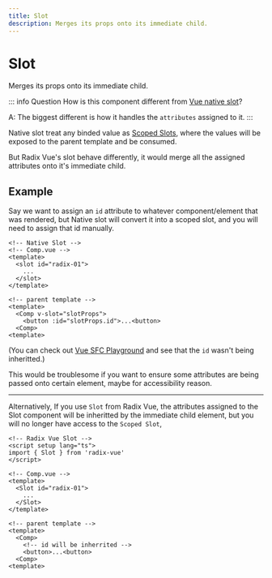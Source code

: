 ```yaml
---
title: Slot
description: Merges its props onto its immediate child.
---
```




# Slot

<Description>
Merges its props onto its immediate child.
</Description>

::: info Question
How is this component different from [Vue native slot](https://vuejs.org/guide/components/slots.html)?

A: The biggest different is how it handles the `attributes` assigned to it.
:::



Native slot treat any binded value as [Scoped Slots](https://vuejs.org/guide/components/slots.html#scoped-slots), where the values will be exposed to the parent template and be consumed.

But Radix Vue's slot behave differently, it would merge all the assigned attributes onto it's immediate child.

## Example

Say we want to assign an `id` attribute to whatever component/element that was rendered, but Native slot will convert it into a scoped slot, and you will need to assign that id manually.


```vue
<!-- Native Slot -->
<!-- Comp.vue -->
<template>
  <slot id="radix-01">
    ...
  </slot>
</template>

<!-- parent template -->
<template>
  <Comp v-slot="slotProps">
    <button :id="slotProps.id">...<button>
  <Comp>
<template>
```
(You can check out
[Vue SFC Playground](https://play.vuejs.org/#eNp9UrFOwzAQ/ZWTly4oUelWhUgFdYABKmD0EpJr45LYln1JK1X5d84OTQEB2/m9d+fnez6JlbVJ36FYisyXTlkCj9TZXGrVWuMITuBwCwNsnWlhxtLZRN2Z1o64FEkaTmGUFFKD1Fk6zuNJfCBsbVMQ8gkgq+f5xhnr0xWRU28doQelwTeG4FB4PSMoC+cUVmB6dFnKDbEx3BErrrmNjM4VO65N11RQFz2Cqm6kmF8vpMjST0XsjPa4zNLJirgS5Eujt2qX7L3RvINT0EpRslY16J4sKaO9FEuITOCKpjGHh4iR6/DqjJc1lu+/4Ht/DJgUG4ceXc/7mTgq3A5ppNcvj3jkeiJbU3UNq/8hn9GbpgseR9ltpyu2/UUX3d7HuJTevfr1kVD786OC0aAcol4KTi+s6a+nX+wukkXsk3rgLZ6TD5/oW9C895jpJZScvwUjP4IYPgAfN9Yc) and see that the `id` wasn't being inheritted.)



This would be troublesome if you want to ensure some attributes are being passed onto certain element, maybe for accessibility reason.

---

Alternatively, If you use `Slot` from Radix Vue, the attributes assigned to the Slot component will be inheritted by the immediate child element, but you will no longer have access to the `Scoped Slot`,


```vue
<!-- Radix Vue Slot -->
<script setup lang="ts">
import { Slot } from 'radix-vue'
</script>

<!-- Comp.vue -->
<template>
  <Slot id="radix-01">
    ...
  </Slot>
</template>

<!-- parent template -->
<template>
  <Comp>
    <!-- id will be inherrited -->
    <button>...<button>
  <Comp>
<template>
```

